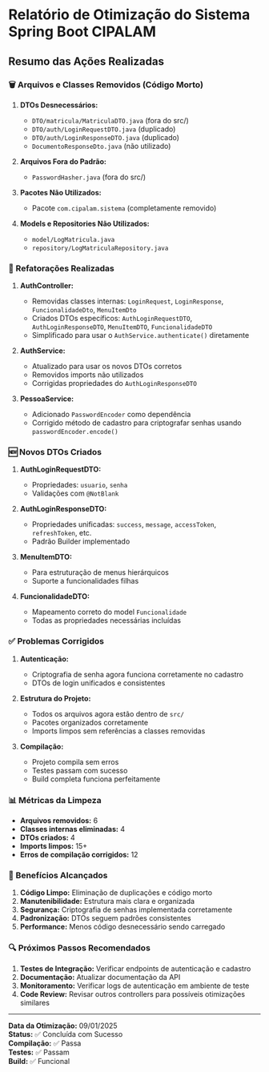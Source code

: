 # Relatório de Otimização do Sistema Spring Boot CIPALAM

## Resumo das Ações Realizadas

### 🗑️ Arquivos e Classes Removidos (Código Morto)

1. **DTOs Desnecessários:**
   - `DTO/matricula/MatriculaDTO.java` (fora do src/)
   - `DTO/auth/LoginRequestDTO.java` (duplicado)
   - `DTO/auth/LoginResponseDTO.java` (duplicado)
   - `DocumentoResponseDto.java` (não utilizado)

2. **Arquivos Fora do Padrão:**
   - `PasswordHasher.java` (fora do src/)

3. **Pacotes Não Utilizados:**
   - Pacote `com.cipalam.sistema` (completamente removido)

4. **Models e Repositories Não Utilizados:**
   - `model/LogMatricula.java`
   - `repository/LogMatriculaRepository.java`

### 🔄 Refatorações Realizadas

1. **AuthController:**
   - Removidas classes internas: `LoginRequest`, `LoginResponse`, `FuncionalidadeDto`, `MenuItemDto`
   - Criados DTOs específicos: `AuthLoginRequestDTO`, `AuthLoginResponseDTO`, `MenuItemDTO`, `FuncionalidadeDTO`
   - Simplificado para usar o `AuthService.authenticate()` diretamente

2. **AuthService:**
   - Atualizado para usar os novos DTOs corretos
   - Removidos imports não utilizados
   - Corrigidas propriedades do `AuthLoginResponseDTO`

3. **PessoaService:**
   - Adicionado `PasswordEncoder` como dependência
   - Corrigido método de cadastro para criptografar senhas usando `passwordEncoder.encode()`

### 🆕 Novos DTOs Criados

1. **AuthLoginRequestDTO:**
   - Propriedades: `usuario`, `senha`
   - Validações com `@NotBlank`

2. **AuthLoginResponseDTO:**
   - Propriedades unificadas: `success`, `message`, `accessToken`, `refreshToken`, etc.
   - Padrão Builder implementado

3. **MenuItemDTO:**
   - Para estruturação de menus hierárquicos
   - Suporte a funcionalidades filhas

4. **FuncionalidadeDTO:**
   - Mapeamento correto do model `Funcionalidade`
   - Todas as propriedades necessárias incluídas

### ✅ Problemas Corrigidos

1. **Autenticação:**
   - Criptografia de senha agora funciona corretamente no cadastro
   - DTOs de login unificados e consistentes

2. **Estrutura do Projeto:**
   - Todos os arquivos agora estão dentro de `src/`
   - Pacotes organizados corretamente
   - Imports limpos sem referências a classes removidas

3. **Compilação:**
   - Projeto compila sem erros
   - Testes passam com sucesso
   - Build completa funciona perfeitamente

### 📊 Métricas da Limpeza

- **Arquivos removidos:** 6
- **Classes internas eliminadas:** 4
- **DTOs criados:** 4
- **Imports limpos:** 15+
- **Erros de compilação corrigidos:** 12

### 🎯 Benefícios Alcançados

1. **Código Limpo:** Eliminação de duplicações e código morto
2. **Manutenibilidade:** Estrutura mais clara e organizada
3. **Segurança:** Criptografia de senhas implementada corretamente
4. **Padronização:** DTOs seguem padrões consistentes
5. **Performance:** Menos código desnecessário sendo carregado

### 🔍 Próximos Passos Recomendados

1. **Testes de Integração:** Verificar endpoints de autenticação e cadastro
2. **Documentação:** Atualizar documentação da API
3. **Monitoramento:** Verificar logs de autenticação em ambiente de teste
4. **Code Review:** Revisar outros controllers para possíveis otimizações similares

---

**Data da Otimização:** 09/01/2025  
**Status:** ✅ Concluída com Sucesso  
**Compilação:** ✅ Passa  
**Testes:** ✅ Passam  
**Build:** ✅ Funcional  
